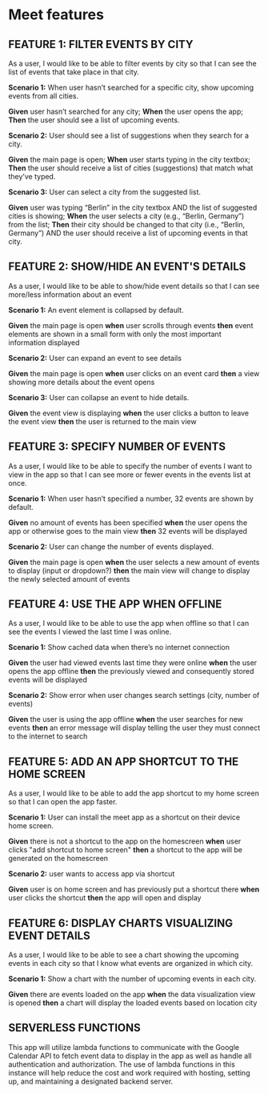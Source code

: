 # Meet features

## FEATURE 1: FILTER EVENTS BY CITY

As a user, I would like to be able to filter events by city so that I can see the list of events that take place in that city.

**Scenario 1:**
When user hasn’t searched for a specific city, show upcoming events from all cities.

**Given** user hasn’t searched for any city;
**When** the user opens the app;
**Then** the user should see a list of upcoming events.

**Scenario 2:** 
User should see a list of suggestions when they search for a city.

**Given** the main page is open;
**When** user starts typing in the city textbox;
**Then** the user should receive a list of cities (suggestions) that match what they’ve typed.

**Scenario 3:**
User can select a city from the suggested list.

**Given** user was typing “Berlin” in the city textbox AND the list of suggested cities is showing;
**When** the user selects a city (e.g., “Berlin, Germany”) from the list;
**Then** their city should be changed to that city (i.e., “Berlin, Germany”) AND the user should receive a list of upcoming events in that city.


## FEATURE 2: SHOW/HIDE AN EVENT'S DETAILS

As a user, I would like to be able to show/hide event details so that I can see more/less information about an event

**Scenario 1:**
An event element is collapsed by default.

**Given** the main page is open
**when** user scrolls through events
**then** event elements are shown in a small form with only the most important information displayed

**Scenario 2:**
User can expand an event to see details

**Given** the main page is open
**when** user clicks on an event card
**then** a view showing more details about the event opens

**Scenario 3:**
User can collapse an event to hide details.

**Given** the event view is displaying
**when** the user clicks a button to leave the event view
**then** the user is returned to the main view


## FEATURE 3: SPECIFY NUMBER OF EVENTS

As a user, I would like to be able to specify the number of events I want to view in the app so that I can see more or fewer events in the events list at once.

**Scenario 1:** 
When user hasn’t specified a number, 32 events are shown by default.

**Given** no amount of events has been specified
**when** the user opens the app or otherwise goes to the main view
**then** 32 events will be displayed

**Scenario 2:** 
User can change the number of events displayed.

**Given** the main page is open
**when** the user selects a new amount of events to display (input or dropdown?)
**then** the main view will change to display the newly selected amount of events


## FEATURE 4: USE THE APP WHEN OFFLINE

As a user, I would like to be able to use the app when offline so that I can see the events I viewed the last time I was online.

**Scenario 1:** 
Show cached data when there’s no internet connection

**Given** the user had viewed events last time they were online
**when** the user opens the app offline
**then** the previously viewed and consequently stored events will be displayed

**Scenario 2:**
Show error when user changes search settings (city, number of events)

**Given** the user is using the app offline
**when** the user searches for new events
**then** an error message will display telling the user they must connect to the internet to search


## FEATURE 5: ADD AN APP SHORTCUT TO THE HOME SCREEN

As a user, I would like to be able to add the app shortcut to my home screen so that I can open the app faster.

**Scenario 1:** 
User can install the meet app as a shortcut on their device home screen.

**Given** there is not a shortcut to the app on the homescreen
**when** user clicks "add shortcut to home screen"
**then** a shortcut to the app will be generated on the homescreen 

**Scenario 2:** 
user wants to access app via shortcut

**Given** user is on home screen and has previously put a shortcut there
**when** user clicks the shortcut
**then** the app will open and display


## FEATURE 6: DISPLAY CHARTS VISUALIZING EVENT DETAILS

As a user, I would like to be able to see a chart showing the upcoming events in each city so that I know what events are organized in which city.

**Scenario 1:** 
Show a chart with the number of upcoming events in each city.

**Given** there are events loaded on the app
**when** the data visualization view is opened
**then** a chart will display the loaded events based on location city

## SERVERLESS FUNCTIONS

This app will utilize lambda functions to communicate with the Google Calendar API to fetch event data to display in the app as well as handle all authentication and authorization. The use of lambda functions in this instance will help reduce the cost and work required with hosting, setting up, and maintaining a designated backend server.